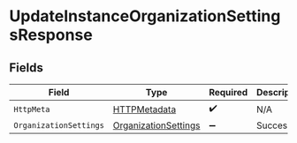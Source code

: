 # UpdateInstanceOrganizationSettingsResponse


## Fields

| Field                                                                   | Type                                                                    | Required                                                                | Description                                                             |
| ----------------------------------------------------------------------- | ----------------------------------------------------------------------- | ----------------------------------------------------------------------- | ----------------------------------------------------------------------- |
| `HttpMeta`                                                              | [HTTPMetadata](../../Models/Components/HTTPMetadata.md)                 | :heavy_check_mark:                                                      | N/A                                                                     |
| `OrganizationSettings`                                                  | [OrganizationSettings](../../Models/Components/OrganizationSettings.md) | :heavy_minus_sign:                                                      | Success                                                                 |